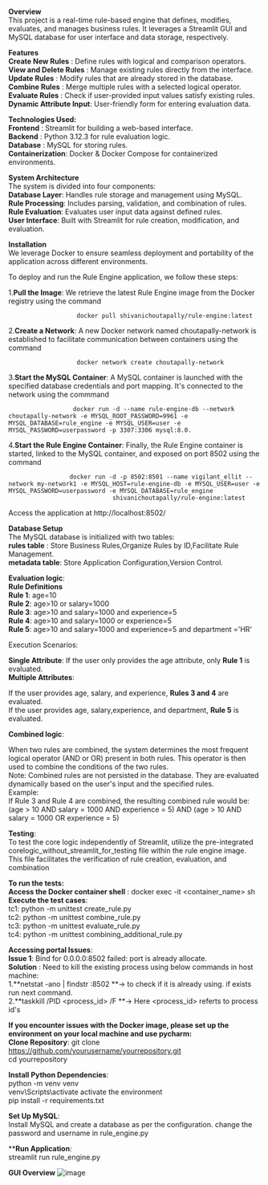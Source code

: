 **Overview**  
This project is a real-time rule-based engine that defines, modifies, evaluates, and manages business rules. It leverages a Streamlit GUI and MySQL database for user interface and data storage, respectively.  

**Features**  
**Create New Rules**       : Define rules with logical and comparison operators.  
**View and Delete Rules**  : Manage existing rules directly from the interface.  
**Update Rules**           : Modify rules that are already stored in the database.  
**Combine Rules**          : Merge multiple rules with a selected logical operator.  
**Evaluate Rules**         : Check if user-provided input values satisfy existing rules.  
**Dynamic Attribute Input**: User-friendly form for entering evaluation data.  

**Technologies Used:**  
**Frontend**        : Streamlit for building a web-based interface.  
**Backend**         : Python 3.12.3 for rule evaluation logic.  
**Database**        : MySQL for storing rules.  
**Containerization**: Docker & Docker Compose for containerized environments.

**System Architecture**  
The system is divided into four components:  
**Database Layer**: Handles rule storage and management using MySQL.    
**Rule Processing**: Includes parsing, validation, and combination of rules.    
**Rule Evaluation**: Evaluates user input data against defined rules.    
**User Interface**: Built with Streamlit for rule creation, modification, and evaluation.  

**Installation**    
We leverage Docker to ensure seamless deployment and portability of the application across different environments. 

To deploy and run the Rule Engine application, we follow these steps:  

1.**Pull the Image**: We retrieve the latest Rule Engine image from the Docker registry using the command

                       docker pull shivanichoutapally/rule-engine:latest  
                      
2.**Create a Network**: A new Docker network named choutapally-network is established to facilitate communication between containers using the command 

                       docker network create choutapally-network 
                      
3.**Start the MySQL Container**: A MySQL container is launched with the specified database credentials and port mapping. It's connected to the network using the commmand

                      docker run -d --name rule-engine-db --network choutapally-network -e MYSQL_ROOT_PASSWORD=9961 -e MYSQL_DATABASE=rule_engine -e MYSQL_USER=user -e MYSQL_PASSWORD=userpassword -p 3307:3306 mysql:8.0.   
                                  
4.**Start the Rule Engine Container**: Finally, the Rule Engine container is started, linked to the MySQL container, and exposed on port 8502 using the command

                     docker run -d -p 8502:8501 --name vigilant_ellit --network my-network1 -e MYSQL_HOST=rule-engine-db -e MYSQL_USER=user -e MYSQL_PASSWORD=userpassword -e MYSQL_DATABASE=rule_engine 
                                 shivanichoutapally/rule-engine:latest  
                                 
Access the application at  http://localhost:8502/

**Database Setup**  
The MySQL database is initialized with two tables:    
**rules table**   : Store Business Rules,Organize Rules by ID,Facilitate Rule Management.  
**metadata table**: Store Application Configuration,Version Control.  

**Evaluation logic**:  
 **Rule Definitions**  
 **Rule 1**: age=10     
 **Rule 2**: age>10 or salary=1000     
 **Rule 3**: age>10 and salary=1000 and experience=5     
 **Rule 4**: age>10 and salary=1000 or experience=5       
 **Rule 5**: age>10 and salary=1000 and experience=5 and department ='HR'   

Execution Scenarios:  

**Single Attribute**: If the user only provides the age attribute, only **Rule 1** is evaluated.   
**Multiple Attributes**: 

If the user provides age, salary, and experience, **Rules 3 and 4** are evaluated.   
If the user provides age, salary,experience, and department, **Rule 5** is evaluated.   

**Combined logic**:  

 When two rules are combined, the system determines the most frequent logical operator (AND or OR) present in both rules. This operator is then used to combine the conditions of the two rules.     
 Note: Combined rules are not persisted in the database. They are evaluated dynamically based on the user's input and the specified rules.     
 Example:   
 If Rule 3 and Rule 4 are combined, the resulting combined rule would be:    
 (age > 10 AND salary = 1000 AND experience = 5) AND (age > 10 AND salary = 1000 OR experience = 5)    
   
**Testing**:    
To test the core logic independently of Streamlit, utilize the pre-integrated corelogic_without_streamlit_for_testing file within the rule engine image. This file facilitates the verification of rule creation, evaluation, and combination          

 **To run the tests:**    
 **Access the Docker container shell** : docker exec -it <container_name> sh      
 **Execute the test cases**:   
                             tc1: python -m unittest create_rule.py  
                             tc2: python -m unittest combine_rule.py  
                             tc3: python -m unittest evaluate_rule.py  
                             tc4: python -m unittest combining_additional_rule.py  

**Accessing portal Issues**:  
**Issue 1**: Bind for 0.0.0.0:8502 failed: port is already allocate.  
**Solution** : Need to kill the existing process using below commands in host machine:    
              1.**netstat -ano | findstr :8502 **-> to check if it is already using. if exists run next command.    
              2.**taskkill /PID <process_id> /F **-> Here <process_id> referts to process id's    
              
**If you encounter issues with the Docker image, please set up the environment on your local machine and use pycharm:**  
**Clone Repository**: git clone https://github.com/yourusername/yourrepository.git  
                      cd yourrepository  

**Install Python Dependencies**:   
python -m venv venv  
venv\Scripts\activate activate the environment   
pip install -r requirements.txt  

**Set Up MySQL**:   
Install MySQL and create a database as per the configuration. change the password and username in rule_engine.py  

****Run Application**:  
streamlit run rule_engine.py  

**GUI Overview** 
![image](https://github.com/user-attachments/assets/aae1894a-492c-4e64-b199-9f9e526703a4)


